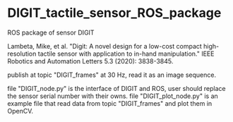 # DIGIT_tactile_sensor_ROS_package

ROS package of sensor DIGIT

Lambeta, Mike, et al. "Digit: A novel design for a low-cost compact high-resolution tactile sensor with application to in-hand manipulation." IEEE Robotics and Automation Letters 5.3 (2020): 3838-3845.

publish at topic "DIGIT_frames" at 30 Hz, read it as an image sequence.

file "DIGIT_node.py" is the interface of DIGIT and ROS, user should replace the sensor serial number with their owns. file "DIGIT_plot_node.py" is an example file that read data from topic "DIGIT_frames" and plot them in OpenCV.
